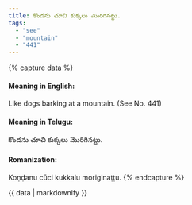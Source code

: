 ```yaml
---
title: కొండను చూచి కుక్కలు మొరిగినట్టు.
tags:
  - "see"
  - "mountain"
  - "441"
---
```


{% capture data %}
#### Meaning in English:
Like dogs barking at a mountain.
(See No. 441)

#### Meaning in Telugu:
కొండను చూచి కుక్కలు మొరిగినట్టు.

#### Romanization:
Koṇḍanu cūci kukkalu moriginaṭṭu.
{% endcapture %}

{{ data | markdownify }}


